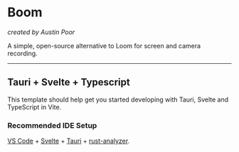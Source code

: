 # Boom

_created by Austin Poor_

A simple, open-source alternative to Loom for screen and camera recording.


---

## Tauri + Svelte + Typescript

This template should help get you started developing with Tauri, Svelte and TypeScript in Vite.

### Recommended IDE Setup

[VS Code](https://code.visualstudio.com/) + [Svelte](https://marketplace.visualstudio.com/items?itemName=svelte.svelte-vscode) + [Tauri](https://marketplace.visualstudio.com/items?itemName=tauri-apps.tauri-vscode) + [rust-analyzer](https://marketplace.visualstudio.com/items?itemName=rust-lang.rust-analyzer).
